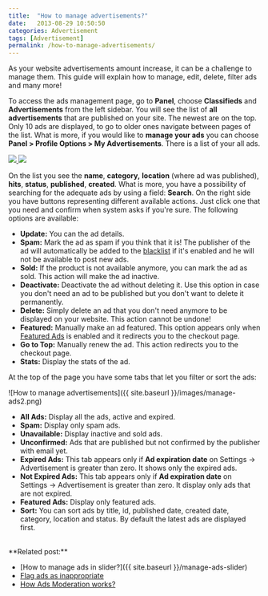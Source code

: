 ```yaml
---
title:  "How to manage advertisements?"
date:   2013-08-29 10:50:50
categories: Advertisement
tags: [Advertisement]
permalink: /how-to-manage-advertisements/
---
```

As your website advertisements amount increase, it can be a challenge to manage them. This guide will explain how to manage, edit, delete, filter ads and many more!

To access the ads management page, go to **Panel**, choose **Classifieds** and **Advertisements** from the left sidebar. You will see the list of **all advertisements** that are published on your site. The newest are on the top. Only 10 ads are displayed, to go to older ones navigate between pages of the list. What is more, if you would like to **manage your ads** you can choose **Panel > Profile Options > My Advertisements**. There is a list of your all ads.

<a href="{{ site.baseurl }}/images/manage-ads.png" class="thumbnail gallery-item" data-gallery>
<img src="{{ site.baseurl }}/images/manage-ads.png">
</a>
<a href="{{ site.baseurl }}/images/manage-ads.png" class="thumbnail gallery-item" data-gallery>
<img src="{{ site.baseurl }}/images/manage-ads.png">
</a>

On the list you see the **name**, **category,** **location** (where ad was published), **hits**, **status**, **published**, **created**. What is more, you have a possibility of searching for the adequate ads by using a field: **Search**. On the right side you have buttons representing different available actions. Just click one that you need and confirm when system asks if you're sure. The following options are available:

+ **Update:** You can the ad details.
+ **Spam:** Mark the ad as spam if you think that it is! The publisher of the ad will automatically be added to the [blacklist](http://docs.yclas.com/activate-blacklist-works/) if it's enabled and he will not be available to post new ads.
+ **Sold:** If the product is not available anymore, you can mark the ad as sold. This action will make the ad inactive.
+ **Deactivate:** Deactivate the ad without deleting it. Use this option in case you don't need an ad to be published but you don't want to delete it permanently.
+ **Delete:** Simply delete an ad that you don't need anymore to be displayed on your website. This action cannot be undone!
+ **Featured:** Manually make an ad featured. This option appears only when [Featured Ads](http://docs.yclas.com/how-to-create-featured-plan/) is enabled and it redirects you to the checkout page.
+ **Go to Top:** Manually renew the ad. This action redirects you to the checkout page.
+ **Stats:** Display the stats of the ad.

At the top of the page you have some tabs that let you filter or sort the ads:

![How to manage advertisements]({{ site.baseurl }}/images/manage-ads2.png)

+ **All Ads:** Display all the ads, active and expired.
+ **Spam:** Display only spam ads.
+ **Unavailable:** Display inactive and sold ads.
+ **Unconfirmed:** Ads that are published but not confirmed by the publisher with email yet.
+ **Expired Ads:** This tab appears only if **Ad expiration date** on Settings -> Advertisement is greater than zero. It shows only the expired ads.
+ **Not Expired Ads:** This tab appears only if **Ad expiration date** on Settings -> Advertisement is greater than zero. It display only ads that are not expired.
+ **Featured Ads:** Display only featured ads.
+ **Sort:** You can sort ads by title, id, published date, created date, category, location and status. By default the latest ads are displayed first.  

<br>
**Related post:**

  * [How to manage ads in slider?]({{ site.baseurl }}/manage-ads-slider)
  * [Flag ads as inappropriate](http://docs.yclas.com/flag-ad-inappropriate/)
  * [How Ads Moderation works?](http://docs.yclas.com/how-ads-moderation-works/)
  
